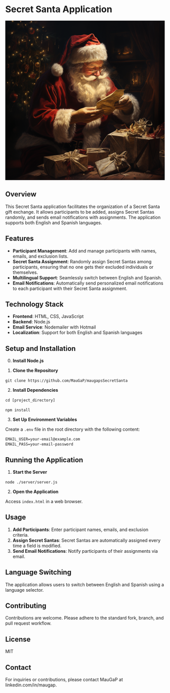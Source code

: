 # Secret Santa Application

![alt text](https://github.com/MauGaP/maugapsSecretSanta/blob/main/maugap_secret_santa.png?raw=true)

## Overview

This Secret Santa application facilitates the organization of a Secret Santa gift exchange. It allows participants to be added, assigns Secret Santas randomly, and sends email notifications with assignments. The application supports both English and Spanish languages.

## Features

- **Participant Management**: Add and manage participants with names, emails, and exclusion lists.
- **Secret Santa Assignment**: Randomly assign Secret Santas among participants, ensuring that no one gets their excluded individuals or themselves.
- **Multilingual Support**: Seamlessly switch between English and Spanish.
- **Email Notifications**: Automatically send personalized email notifications to each participant with their Secret Santa assignment.

## Technology Stack

- **Frontend**: HTML, CSS, JavaScript
- **Backend**: Node.js
- **Email Service**: Nodemailer with Hotmail
- **Localization**: Support for both English and Spanish languages

## Setup and Installation

0. **Install Node.js**

1. **Clone the Repository**

`git clone https://github.com/MauGaP/maugapsSecretSanta`

2. **Install Dependencies**

`cd [project_directory]`

`npm install`

3. **Set Up Environment Variables**

Create a `.env` file in the root directory with the following content:

```
EMAIL_USER=your-email@example.com
EMAIL_PASS=your-email-password
```

## Running the Application

1. **Start the Server**

`node ./server/server.js`

2. **Open the Application**

Access `index.html` in a web browser.

## Usage

1. **Add Participants**: Enter participant names, emails, and exclusion criteria.
2. **Assign Secret Santas**: Secret Santas are automatically assigned every time a field is modified.
3. **Send Email Notifications**: Notify participants of their assignments via email.

## Language Switching

The application allows users to switch between English and Spanish using a language selector.

## Contributing

Contributions are welcome. Please adhere to the standard fork, branch, and pull request workflow.

## License

MIT

## Contact

For inquiries or contributions, please contact MauGaP at linkedin.com/in/maugap.

